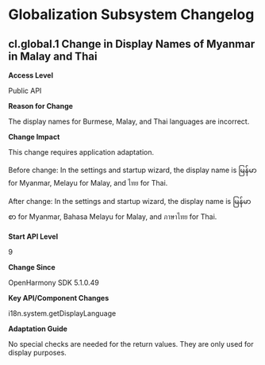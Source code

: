 # Globalization Subsystem Changelog

## cl.global.1 Change in Display Names of Myanmar in Malay and Thai

**Access Level**

Public API

**Reason for Change**

The display names for Burmese, Malay, and Thai languages are incorrect.

**Change Impact**

This change requires application adaptation.

Before change: In the settings and startup wizard, the display name is မြန်မာ for Myanmar, Melayu for Malay, and ไทย for Thai.

After change: In the settings and startup wizard, the display name is မြန်မာစာ for Myanmar, Bahasa Melayu for Malay, and ภาษาไทย for Thai.

**Start API Level**

9

**Change Since**

OpenHarmony SDK 5.1.0.49

**Key API/Component Changes**

i18n.system.getDisplayLanguage

**Adaptation Guide**

No special checks are needed for the return values. They are only used for display purposes.

